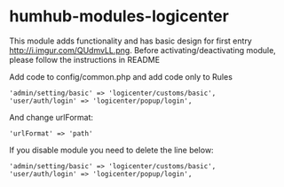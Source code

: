 # humhub-modules-logicenter

This module adds functionality and has basic design for first entry http://i.imgur.com/QUdmvLL.png. Before activating/deactivating module, please follow the instructions in  README

Add code to config/common.php and add code only to Rules

    'admin/setting/basic' => 'logicenter/customs/basic',
    'user/auth/login' => 'logicenter/popup/login',
    
And change urlFormat:

    'urlFormat' => 'path'
    
If you disable module  you need to delete the line below:

    'admin/setting/basic' => 'logicenter/customs/basic',
    'user/auth/login' => 'logicenter/popup/login',